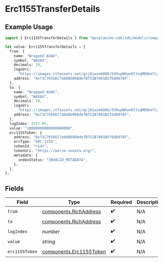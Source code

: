 # Erc1155TransferDetails

## Example Usage

```typescript
import { Erc1155TransferDetails } from "@avalanche-sdk/sdk/models/components";

let value: Erc1155TransferDetails = {
  from: {
    name: "Wrapped AVAX",
    symbol: "WAVAX",
    decimals: 18,
    logoUri:
      "https://images.ctfassets.net/gcj8jwzm6086/5VHupNKwnDYJvqMENeV7iJ/fdd6326b7a82c8388e4ee9d4be7062d4/avalanche-avax-logo.svg",
    address: "0x71C7656EC7ab88b098defB751B7401B5f6d8976F",
  },
  to: {
    name: "Wrapped AVAX",
    symbol: "WAVAX",
    decimals: 18,
    logoUri:
      "https://images.ctfassets.net/gcj8jwzm6086/5VHupNKwnDYJvqMENeV7iJ/fdd6326b7a82c8388e4ee9d4be7062d4/avalanche-avax-logo.svg",
    address: "0x71C7656EC7ab88b098defB751B7401B5f6d8976F",
  },
  logIndex: 3757.05,
  value: "10000000000000000000",
  erc1155Token: {
    address: "0x71C7656EC7ab88b098defB751B7401B5f6d8976F",
    ercType: "ERC-1155",
    tokenId: "<id>",
    tokenUri: "https://worse-sonata.org/",
    metadata: {
      indexStatus: "INVALID_METADATA",
    },
  },
};
```

## Fields

| Field                                                              | Type                                                               | Required                                                           | Description                                                        | Example                                                            |
| ------------------------------------------------------------------ | ------------------------------------------------------------------ | ------------------------------------------------------------------ | ------------------------------------------------------------------ | ------------------------------------------------------------------ |
| `from`                                                             | [components.RichAddress](../../models/components/richaddress.md)   | :heavy_check_mark:                                                 | N/A                                                                |                                                                    |
| `to`                                                               | [components.RichAddress](../../models/components/richaddress.md)   | :heavy_check_mark:                                                 | N/A                                                                |                                                                    |
| `logIndex`                                                         | *number*                                                           | :heavy_check_mark:                                                 | N/A                                                                |                                                                    |
| `value`                                                            | *string*                                                           | :heavy_check_mark:                                                 | N/A                                                                | 10000000000000000000                                               |
| `erc1155Token`                                                     | [components.Erc1155Token](../../models/components/erc1155token.md) | :heavy_check_mark:                                                 | N/A                                                                |                                                                    |